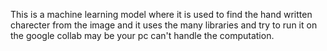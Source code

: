 This is a machine learning model where it is used to find the hand written charecter from the image and it uses the many libraries and try to run it on the google collab may be your pc can't handle the computation.
